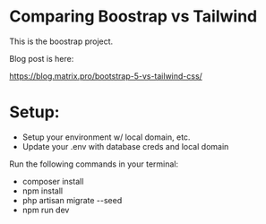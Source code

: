 # Comparing Boostrap vs Tailwind

This is the boostrap project.

Blog post is here:

https://blog.matrix.pro/bootstrap-5-vs-tailwind-css/

# Setup:

- Setup your environment w/ local domain, etc.
- Update your .env with database creds and local domain

Run the following commands in your terminal:

- composer install
- npm install
- php artisan migrate --seed
- npm run dev
